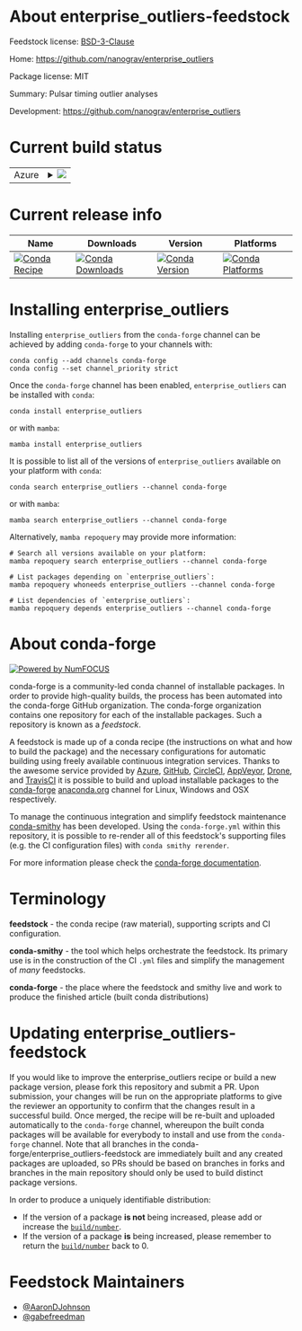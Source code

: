 About enterprise_outliers-feedstock
===================================

Feedstock license: [BSD-3-Clause](https://github.com/conda-forge/enterprise_outliers-feedstock/blob/main/LICENSE.txt)

Home: https://github.com/nanograv/enterprise_outliers

Package license: MIT

Summary: Pulsar timing outlier analyses

Development: https://github.com/nanograv/enterprise_outliers

Current build status
====================


<table>
    
  <tr>
    <td>Azure</td>
    <td>
      <details>
        <summary>
          <a href="https://dev.azure.com/conda-forge/feedstock-builds/_build/latest?definitionId=15544&branchName=main">
            <img src="https://dev.azure.com/conda-forge/feedstock-builds/_apis/build/status/enterprise_outliers-feedstock?branchName=main">
          </a>
        </summary>
        <table>
          <thead><tr><th>Variant</th><th>Status</th></tr></thead>
          <tbody><tr>
              <td>linux_64_python3.10.____cpython</td>
              <td>
                <a href="https://dev.azure.com/conda-forge/feedstock-builds/_build/latest?definitionId=15544&branchName=main">
                  <img src="https://dev.azure.com/conda-forge/feedstock-builds/_apis/build/status/enterprise_outliers-feedstock?branchName=main&jobName=linux&configuration=linux%20linux_64_python3.10.____cpython" alt="variant">
                </a>
              </td>
            </tr><tr>
              <td>linux_64_python3.11.____cpython</td>
              <td>
                <a href="https://dev.azure.com/conda-forge/feedstock-builds/_build/latest?definitionId=15544&branchName=main">
                  <img src="https://dev.azure.com/conda-forge/feedstock-builds/_apis/build/status/enterprise_outliers-feedstock?branchName=main&jobName=linux&configuration=linux%20linux_64_python3.11.____cpython" alt="variant">
                </a>
              </td>
            </tr><tr>
              <td>linux_64_python3.12.____cpython</td>
              <td>
                <a href="https://dev.azure.com/conda-forge/feedstock-builds/_build/latest?definitionId=15544&branchName=main">
                  <img src="https://dev.azure.com/conda-forge/feedstock-builds/_apis/build/status/enterprise_outliers-feedstock?branchName=main&jobName=linux&configuration=linux%20linux_64_python3.12.____cpython" alt="variant">
                </a>
              </td>
            </tr><tr>
              <td>linux_64_python3.9.____cpython</td>
              <td>
                <a href="https://dev.azure.com/conda-forge/feedstock-builds/_build/latest?definitionId=15544&branchName=main">
                  <img src="https://dev.azure.com/conda-forge/feedstock-builds/_apis/build/status/enterprise_outliers-feedstock?branchName=main&jobName=linux&configuration=linux%20linux_64_python3.9.____cpython" alt="variant">
                </a>
              </td>
            </tr><tr>
              <td>osx_64_python3.10.____cpython</td>
              <td>
                <a href="https://dev.azure.com/conda-forge/feedstock-builds/_build/latest?definitionId=15544&branchName=main">
                  <img src="https://dev.azure.com/conda-forge/feedstock-builds/_apis/build/status/enterprise_outliers-feedstock?branchName=main&jobName=osx&configuration=osx%20osx_64_python3.10.____cpython" alt="variant">
                </a>
              </td>
            </tr><tr>
              <td>osx_64_python3.11.____cpython</td>
              <td>
                <a href="https://dev.azure.com/conda-forge/feedstock-builds/_build/latest?definitionId=15544&branchName=main">
                  <img src="https://dev.azure.com/conda-forge/feedstock-builds/_apis/build/status/enterprise_outliers-feedstock?branchName=main&jobName=osx&configuration=osx%20osx_64_python3.11.____cpython" alt="variant">
                </a>
              </td>
            </tr><tr>
              <td>osx_64_python3.12.____cpython</td>
              <td>
                <a href="https://dev.azure.com/conda-forge/feedstock-builds/_build/latest?definitionId=15544&branchName=main">
                  <img src="https://dev.azure.com/conda-forge/feedstock-builds/_apis/build/status/enterprise_outliers-feedstock?branchName=main&jobName=osx&configuration=osx%20osx_64_python3.12.____cpython" alt="variant">
                </a>
              </td>
            </tr><tr>
              <td>osx_64_python3.9.____cpython</td>
              <td>
                <a href="https://dev.azure.com/conda-forge/feedstock-builds/_build/latest?definitionId=15544&branchName=main">
                  <img src="https://dev.azure.com/conda-forge/feedstock-builds/_apis/build/status/enterprise_outliers-feedstock?branchName=main&jobName=osx&configuration=osx%20osx_64_python3.9.____cpython" alt="variant">
                </a>
              </td>
            </tr>
          </tbody>
        </table>
      </details>
    </td>
  </tr>
</table>

Current release info
====================

| Name | Downloads | Version | Platforms |
| --- | --- | --- | --- |
| [![Conda Recipe](https://img.shields.io/badge/recipe-enterprise_outliers-green.svg)](https://anaconda.org/conda-forge/enterprise_outliers) | [![Conda Downloads](https://img.shields.io/conda/dn/conda-forge/enterprise_outliers.svg)](https://anaconda.org/conda-forge/enterprise_outliers) | [![Conda Version](https://img.shields.io/conda/vn/conda-forge/enterprise_outliers.svg)](https://anaconda.org/conda-forge/enterprise_outliers) | [![Conda Platforms](https://img.shields.io/conda/pn/conda-forge/enterprise_outliers.svg)](https://anaconda.org/conda-forge/enterprise_outliers) |

Installing enterprise_outliers
==============================

Installing `enterprise_outliers` from the `conda-forge` channel can be achieved by adding `conda-forge` to your channels with:

```
conda config --add channels conda-forge
conda config --set channel_priority strict
```

Once the `conda-forge` channel has been enabled, `enterprise_outliers` can be installed with `conda`:

```
conda install enterprise_outliers
```

or with `mamba`:

```
mamba install enterprise_outliers
```

It is possible to list all of the versions of `enterprise_outliers` available on your platform with `conda`:

```
conda search enterprise_outliers --channel conda-forge
```

or with `mamba`:

```
mamba search enterprise_outliers --channel conda-forge
```

Alternatively, `mamba repoquery` may provide more information:

```
# Search all versions available on your platform:
mamba repoquery search enterprise_outliers --channel conda-forge

# List packages depending on `enterprise_outliers`:
mamba repoquery whoneeds enterprise_outliers --channel conda-forge

# List dependencies of `enterprise_outliers`:
mamba repoquery depends enterprise_outliers --channel conda-forge
```


About conda-forge
=================

[![Powered by
NumFOCUS](https://img.shields.io/badge/powered%20by-NumFOCUS-orange.svg?style=flat&colorA=E1523D&colorB=007D8A)](https://numfocus.org)

conda-forge is a community-led conda channel of installable packages.
In order to provide high-quality builds, the process has been automated into the
conda-forge GitHub organization. The conda-forge organization contains one repository
for each of the installable packages. Such a repository is known as a *feedstock*.

A feedstock is made up of a conda recipe (the instructions on what and how to build
the package) and the necessary configurations for automatic building using freely
available continuous integration services. Thanks to the awesome service provided by
[Azure](https://azure.microsoft.com/en-us/services/devops/), [GitHub](https://github.com/),
[CircleCI](https://circleci.com/), [AppVeyor](https://www.appveyor.com/),
[Drone](https://cloud.drone.io/welcome), and [TravisCI](https://travis-ci.com/)
it is possible to build and upload installable packages to the
[conda-forge](https://anaconda.org/conda-forge) [anaconda.org](https://anaconda.org/)
channel for Linux, Windows and OSX respectively.

To manage the continuous integration and simplify feedstock maintenance
[conda-smithy](https://github.com/conda-forge/conda-smithy) has been developed.
Using the ``conda-forge.yml`` within this repository, it is possible to re-render all of
this feedstock's supporting files (e.g. the CI configuration files) with ``conda smithy rerender``.

For more information please check the [conda-forge documentation](https://conda-forge.org/docs/).

Terminology
===========

**feedstock** - the conda recipe (raw material), supporting scripts and CI configuration.

**conda-smithy** - the tool which helps orchestrate the feedstock.
                   Its primary use is in the construction of the CI ``.yml`` files
                   and simplify the management of *many* feedstocks.

**conda-forge** - the place where the feedstock and smithy live and work to
                  produce the finished article (built conda distributions)


Updating enterprise_outliers-feedstock
======================================

If you would like to improve the enterprise_outliers recipe or build a new
package version, please fork this repository and submit a PR. Upon submission,
your changes will be run on the appropriate platforms to give the reviewer an
opportunity to confirm that the changes result in a successful build. Once
merged, the recipe will be re-built and uploaded automatically to the
`conda-forge` channel, whereupon the built conda packages will be available for
everybody to install and use from the `conda-forge` channel.
Note that all branches in the conda-forge/enterprise_outliers-feedstock are
immediately built and any created packages are uploaded, so PRs should be based
on branches in forks and branches in the main repository should only be used to
build distinct package versions.

In order to produce a uniquely identifiable distribution:
 * If the version of a package **is not** being increased, please add or increase
   the [``build/number``](https://docs.conda.io/projects/conda-build/en/latest/resources/define-metadata.html#build-number-and-string).
 * If the version of a package **is** being increased, please remember to return
   the [``build/number``](https://docs.conda.io/projects/conda-build/en/latest/resources/define-metadata.html#build-number-and-string)
   back to 0.

Feedstock Maintainers
=====================

* [@AaronDJohnson](https://github.com/AaronDJohnson/)
* [@gabefreedman](https://github.com/gabefreedman/)


